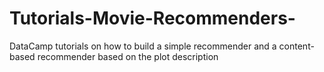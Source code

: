 # Tutorials-Movie-Recommenders-
DataCamp tutorials on how to build a simple recommender and a content-based recommender based on the plot description 

